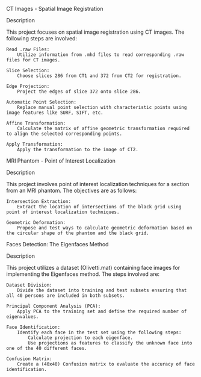 CT Images - Spatial Image Registration

Description

This project focuses on spatial image registration using CT images. The following steps are involved:

    Read .raw Files:
        Utilize information from .mhd files to read corresponding .raw files for CT images.

    Slice Selection:
        Choose slices 286 from CT1 and 372 from CT2 for registration.

    Edge Projection:
        Project the edges of slice 372 onto slice 286.

    Automatic Point Selection:
        Replace manual point selection with characteristic points using image features like SURF, SIFT, etc.

    Affine Transformation:
        Calculate the matrix of affine geometric transformation required to align the selected corresponding points.

    Apply Transformation:
        Apply the transformation to the image of CT2.

MRI Phantom - Point of Interest Localization

Description

This project involves point of interest localization techniques for a section from an MRI phantom. The objectives are as follows:

    Intersection Extraction:
        Extract the location of intersections of the black grid using point of interest localization techniques.

    Geometric Deformation:
        Propose and test ways to calculate geometric deformation based on the circular shape of the phantom and the black grid.

Faces Detection: The Eigenfaces Method

Description

This project utilizes a dataset (Olivetti.mat) containing face images for implementing the Eigenfaces method. The steps involved are:

    Dataset Division:
        Divide the dataset into training and test subsets ensuring that all 40 persons are included in both subsets.

    Principal Component Analysis (PCA):
        Apply PCA to the training set and define the required number of eigenvalues.

    Face Identification:
        Identify each face in the test set using the following steps:
            Calculate projection to each eigenface.
            Use projections as features to classify the unknown face into one of the 40 different faces.

    Confusion Matrix:
        Create a (40x40) Confusion matrix to evaluate the accuracy of face identification.
